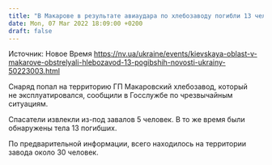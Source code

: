 ```yaml
---
title: "В Макарове в результате авиаудара по хлебозаводу погибли 13 человек"
date: Mon, 07 Mar 2022 18:09:00 +0200
draft: false
---
```

Источник: Новое Время https://nv.ua/ukraine/events/kievskaya-oblast-v-makarove-obstrelyali-hlebozavod-13-pogibshih-novosti-ukrainy-50223003.html


Снаряд попал на территорию ГП Макаровский хлебозавод, который не эксплуатировался, сообщили в Госслужбе по чрезвычайным ситуациям.

Спасатели извлекли из-под завалов 5 человек. В то же время были обнаружены тела 13 погибших.

По предварительной информации, всего находилось на территории завода около 30 человек.
